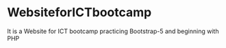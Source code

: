 # WebsiteforICTbootcamp
It is a Website for ICT bootcamp practicing Bootstrap-5 and beginning with PHP
